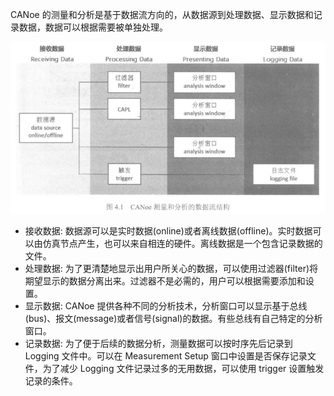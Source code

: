 
CANoe 的测量和分析是基于数据流方向的，从数据源到处理数据、显示数据和记录数据，数据可以根据需要被单独处理。

![数据流结构](img/03_数据流结构.png)

- 接收数据: 数据源可以是实时数据(online)或者离线数据(offline)。实时数据可以由仿真节点产生，也可以来自相连的硬件。离线数据是一个包含记录数据的文件。
- 处理数据: 为了更清楚地显示出用户所关心的数据，可以使用过滤器(filter)将期望显示的数据分离出来。过滤器不是必需的，用户可以根据需要添加和设置。
- 显示数据: CANoe 提供各种不同的分析技术，分析窗口可以显示基于总线(bus)、报文(message)或者信号(signal)的数据。有些总线有自己特定的分析窗口。
- 记录数据: 为了便于后续的数据分析，测量数据可以按时序先后记录到 Logging 文件中。可以在 Measurement Setup 窗口中设置是否保存记录文件，为了减少 Logging 文件记录过多的无用数据，可以使用 trigger 设置触发记录的条件。
